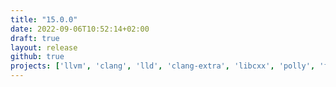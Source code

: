 ```yaml
---
title: "15.0.0"
date: 2022-09-06T10:52:14+02:00
draft: true
layout: release
github: true
projects: ['llvm', 'clang', 'lld', 'clang-extra', 'libcxx', 'polly', 'flang']
---
```


